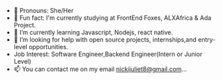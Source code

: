 - 👋 Pronouns: She/Her
- 👀 Fun fact: I'm currently studying at FrontEnd Foxes, ALXAfrica & Ada Project.
- 🌱 I’m currently learning Javascript, Nodejs, react native.
- 💞️ I’m looking for help with open source projects, internships,and entry-level opportunities.
- Job Interest: Software Engineer,Backend Engineer(Intern or Junior Level)
- 📫 You can contact me on my email nickijuliet8@gmail.com...

<!---
AmakaJuliet/AmakaJuliet is a ✨ special ✨ repository because its `README.md` (this file) appears on your GitHub profile.
You can click the Preview link to take a look at your changes.
--->
